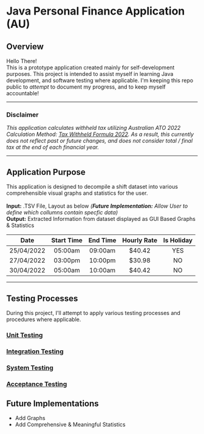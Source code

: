 # Java Personal Finance Application (AU)
## Overview
Hello There! 
<br>
This is a prototype application created mainly for self-development purposes. This project is intended to assist myself in learning Java development, and software testing where applicable. I'm keeping this repo public to _attempt_ to document my progress, and to keep myself accountable!

---

### Disclaimer
_This application calculates withheld tax utilizing Australian ATO 2022 Calculation Method:
[Tax Withheld Formula 2022](https://www.ato.gov.au/uploadedFiles/Content/MEI/downloads/calculating-amounts-to-be-withheld-from-13-October-2020.pdf). As a result, this currently does not reflect past or future changes, and does not consider total / final tax at the end of each financial year._

---

## Application Purpose

This application is designed to decompile a shift dataset into various comprehensible visual graphs and statistics for the user.
<br>
<br>
**Input:** .TSV File, Layout as below _(**Future Implementation:** Allow User to define which collumns contain specfic data)_
<br>
**Output:** Extracted Information from dataset displayed as GUI Based Graphs & Statistics


|    Date     | Start Time | End Time  | Hourly Rate  |  Is Holiday  |
|:-----------:|:----------:|:---------:|:------------:|:------------:| 
| 25/04/2022  |  05:00am   |  09:00am  |    $40.42    |     YES      | 
| 27/04/2022  |  03:00pm   |  10:00pm  |    $30.98    |      NO      | 
| 30/04/2022  |  05:00am   |  10:00am  |    $40.42    |      NO      |

---

## Testing Processes
During this project, I'll attempt to apply various testing processes and procedures where applicable.

### [Unit Testing](./Documentation/UnitTesting.md)
### [Integration Testing](./Documentation/IntegrationTesting.md)
### [System Testing](./Documentation/SystemTesting.md)
### [Acceptance Testing](./Documentation/AcceptanceTesting.md)

## Future Implementations
- Add Graphs
- Add Comprehensive & Meaningful Statistics
